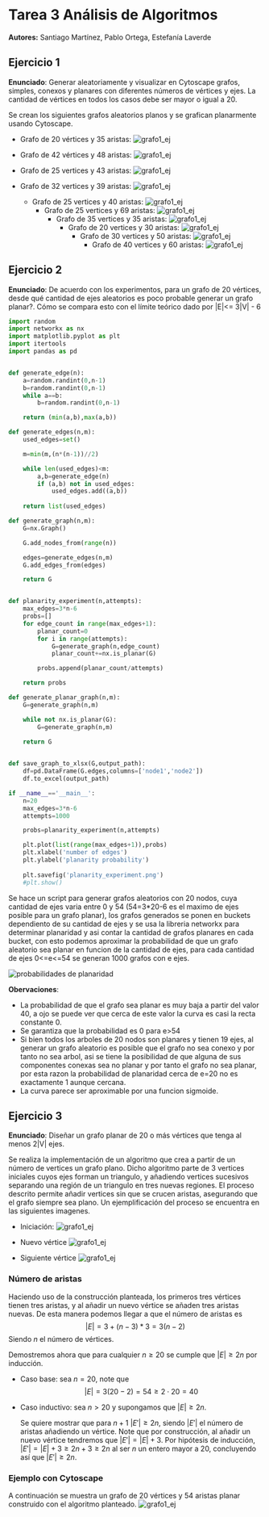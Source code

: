 # Tarea 3 Análisis de Algoritmos
**Autores:** Santiago Martínez, Pablo Ortega, Estefanía Laverde
## Ejercicio 1 
**Enunciado**: Generar aleatoriamente y visualizar en Cytoscape grafos, simples, conexos y planares con diferentes números de vértices y ejes. La cantidad de vértices en todos los casos debe ser mayor o igual a 20.

Se crean los siguientes grafos aleatorios planos y se grafican planarmente usando Cytoscape. 
- Grafo de 20 vértices y 35 aristas:
  ![grafo1_ej](graphs/detangled1.png)
- Grafo de 42 vértices y 48 aristas:
  ![grafo1_ej](graphs/detangled2.png)
- Grafo de 25 vertices y 43 aristas:
  ![grafo1_ej](graphs/detangled3.png)
- Grafo de 32 vertices y 39 aristas:
  ![grafo1_ej](graphs/detangled4.png)
  - Grafo de 25 vertices y 40 aristas:
  ![grafo1_ej](graphs/detangled5.png)
    - Grafo de 25 vertices y 69 aristas:
  ![grafo1_ej](graphs/detangled6.png)
      - Grafo de 35 vertices y 35 aristas:
  ![grafo1_ej](graphs/detangled7.png)
        - Grafo de 20 vertices y 30 aristas:
  ![grafo1_ej](graphs/detangled8.png)
          - Grafo de 30 vertices y 50 aristas:
  ![grafo1_ej](graphs/detangled9.png)
            - Grafo de 40 vertices y 60 aristas:
  ![grafo1_ej](graphs/detangled10.png)


  <!-- TODO: terminar de colocar los ejemplos -->

## Ejercicio 2
**Enunciado**: De acuerdo con los experimentos, para un grafo de 20 vértices, desde qué cantidad de ejes aleatorios es poco probable generar un grafo planar?. Cómo se compara esto con el límite teórico dado por |E|<= 3|V| - 6

```python
import random
import networkx as nx
import matplotlib.pyplot as plt
import itertools
import pandas as pd


def generate_edge(n):
    a=random.randint(0,n-1)
    b=random.randint(0,n-1)
    while a==b:
        b=random.randint(0,n-1)

    return (min(a,b),max(a,b))

def generate_edges(n,m):
    used_edges=set()

    m=min(m,(n*(n-1))//2)

    while len(used_edges)<m:
        a,b=generate_edge(n)
        if (a,b) not in used_edges:
            used_edges.add((a,b))
    
    return list(used_edges)

def generate_graph(n,m):
    G=nx.Graph()

    G.add_nodes_from(range(n))

    edges=generate_edges(n,m)
    G.add_edges_from(edges)

    return G


def planarity_experiment(n,attempts):
    max_edges=3*n-6
    probs=[]
    for edge_count in range(max_edges+1):
        planar_count=0
        for i in range(attempts):
            G=generate_graph(n,edge_count)
            planar_count+=nx.is_planar(G)

        probs.append(planar_count/attempts)

    return probs

def generate_planar_graph(n,m):
    G=generate_graph(n,m)

    while not nx.is_planar(G):
        G=generate_graph(n,m)
    
    return G


def save_graph_to_xlsx(G,output_path):
    df=pd.DataFrame(G.edges,columns=['node1','node2'])
    df.to_excel(output_path)

if __name__=='__main__':
    n=20
    max_edges=3*n-6
    attempts=1000

    probs=planarity_experiment(n,attempts)

    plt.plot(list(range(max_edges+1)),probs)
    plt.xlabel('number of edges')
    plt.ylabel('planarity probability')
    
    plt.savefig('planarity_experiment.png')
    #plt.show()
```


<!-- TODO: explicar experimentos y mostrar resultados -->
Se hace un script para generar grafos aleatorios con 20 nodos, cuya cantidad de ejes varia entre 0 y 54 (54=3*20-6 es el maximo de ejes posible para un grafo planar), los grafos generados se ponen en buckets dependiento de su cantidad de ejes y se usa la libreria networkx para determinar planaridad y asi contar la cantidad de grafos planares en cada bucket, con esto podemos aproximar la probabilidad de que un grafo aleatorio sea planar en funcion de la cantidad de ejes, para cada cantidad de ejes 0<=e<=54 se generan 1000 grafos con e ejes.

![probabilidades de planaridad](planarity_experiment.png)

**Obervaciones**:

- La probabilidad de que el grafo sea planar es muy baja a partir del valor 40, a ojo se puede ver que cerca de este valor la curva es casi la recta constante 0.
- Se garantiza que la probabilidad es 0 para e>54
- Si bien todos los arboles de 20 nodos son planares y tienen 19 ejes, al generar un grafo aleatorio es posible que el grafo no sea conexo y por tanto no sea arbol, asi se tiene la posibilidad de que alguna de sus componentes conexas sea no planar y por tanto el grafo no sea planar, por esta razon la probabilidad de planaridad cerca de e=20 no es exactamente 1 aunque cercana.
- La curva parece ser aproximable por una funcion sigmoide.

## Ejercicio 3
**Enunciado**: Diseñar un grafo planar de 20 o más vértices que tenga al menos 2|V| ejes.

Se realiza la implementación de un algoritmo que crea a partir de un número de vertices un grafo plano. Dicho algoritmo parte de 3 vertices iniciales cuyos ejes forman un triangulo, y añadiendo vertices sucesivos separando una región de un triangulo en tres nuevas regiones. El proceso descrito permite añadir vertices sin que se crucen aristas, asegurando que el grafo siempre sea plano. Un ejemplificación del proceso se encuentra en las siguientes imagenes. 

- Iniciación:
    ![grafo1_ej](graphs/grafo1_ej.csv.png)

- Nuevo vértice
    ![grafo1_ej](graphs/grafo1_ej4.csv.png)
  
- Siguiente vértice
    ![grafo1_ej](graphs/grafo2_ej.csv.png)

### Número de aristas
Haciendo uso de la construcción planteada, los primeros tres vértices tienen tres aristas, y al añadir un nuevo vértice se añaden tres aristas nuevas. De esta manera podemos llegar a que el número de aristas es
$$|E|=3+(n-3)*3 = 3(n-2)$$
Siendo $n$ el número de vértices.

Demostremos ahora que para cualquier $n\geq20$ se cumple que $|E|\geq2n$ por inducción.

- Caso base: sea $n=20$, note que 
$$|E| = 3(20-2) = 54 \geq 2\cdot20 = 40$$
- Caso inductivo: sea $n>20$ y supongamos que $|E|\geq2n$. 
  
  Se quiere mostrar que para $n+1$ $|E'|\geq2n$, siendo $|E'|$ el número de aristas añadiendo un vértice.
  Note que por construcción, al añadir un nuevo vértice tendremos que $|E'|=|E|+3$. Por hipótesis de inducción, $|E'|=|E|+3 \geq2n+3\geq2n$ al ser $n$ un entero mayor a 20, concluyendo así que $|E'|\geq2n$.

### Ejemplo con Cytoscape
A continuación se muestra un grafo de 20 vértices y 54 aristas planar construido con el algoritmo planteado.
![grafo1_ej](graphs/grafo1.csv_7.png)